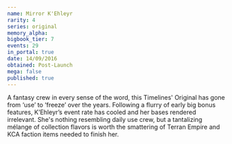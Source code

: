 ```yaml
---
name: Mirror K'Ehleyr
rarity: 4
series: original
memory_alpha:
bigbook_tier: 7
events: 29
in_portal: true
date: 14/09/2016
obtained: Post-Launch
mega: false
published: true
---
```


A fantasy crew in every sense of the word, this Timelines' Original has gone from ‘use’ to ‘freeze’ over the years. Following a flurry of early big bonus features, K’Ehleyr’s event rate has cooled and her bases rendered irrelevant. She's nothing resembling daily use crew, but a tantalizing mélange of collection flavors is worth the smattering of Terran Empire and KCA faction items needed to finish her.
